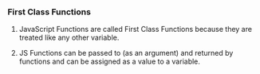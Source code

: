 ### First Class Functions

1. JavaScript Functions are called First Class Functions because they are treated like any other variable.

2. JS Functions can be passed to (as an argument) and returned by functions and can be assigned as a value to a variable.
